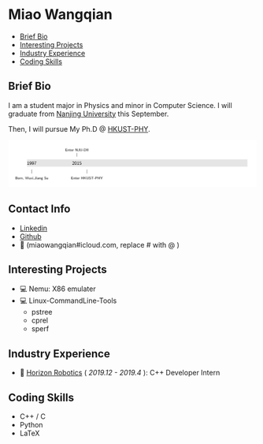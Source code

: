 # Miao Wangqian

<!-- TOC -->

- [Brief Bio](#brief-bio)
- [Interesting Projects](#interesting-projects)
- [Industry Experience](#industry-experience)
- [Coding Skills](#coding-skills)

<!-- /TOC -->

## Brief Bio

I am a student major in Physics and minor in Computer Science.
I will graduate from [Nanjing University](https://www.nju.edu.cn/) this September.

Then, I will pursue My Ph.D @ [HKUST-PHY](http://physics.ust.hk/eng/).

![mypic](pic/line-1.png)


## Contact Info

- [Linkedin](https://www.linkedin.com/in/王乾-缪-60826b137/)
- [Github](https://github.com/zybbigpy/)
- 📧 (miaowangqian#icloud.com, replace # with @ )


## Interesting Projects

- 💻 Nemu: X86 emulater
- 💻 Linux-CommandLine-Tools
  - pstree
  - cprel
  - sperf

## Industry Experience

- 👷 [Horizon Robotics](https://www.horizon.ai/) ( *2019.12 - 2019.4* ): C++ Developer Intern

## Coding Skills

- C++ / C
- Python
- LaTeX